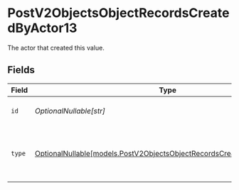 # PostV2ObjectsObjectRecordsCreatedByActor13

The actor that created this value.


## Fields

| Field                                                                                                                                  | Type                                                                                                                                   | Required                                                                                                                               | Description                                                                                                                            |
| -------------------------------------------------------------------------------------------------------------------------------------- | -------------------------------------------------------------------------------------------------------------------------------------- | -------------------------------------------------------------------------------------------------------------------------------------- | -------------------------------------------------------------------------------------------------------------------------------------- |
| `id`                                                                                                                                   | *OptionalNullable[str]*                                                                                                                | :heavy_minus_sign:                                                                                                                     | An ID to identify the actor.                                                                                                           |
| `type`                                                                                                                                 | [OptionalNullable[models.PostV2ObjectsObjectRecordsCreatedByActorType13]](../models/postv2objectsobjectrecordscreatedbyactortype13.md) | :heavy_minus_sign:                                                                                                                     | The type of actor. [Read more information on actor types here](/docs/actors).                                                          |